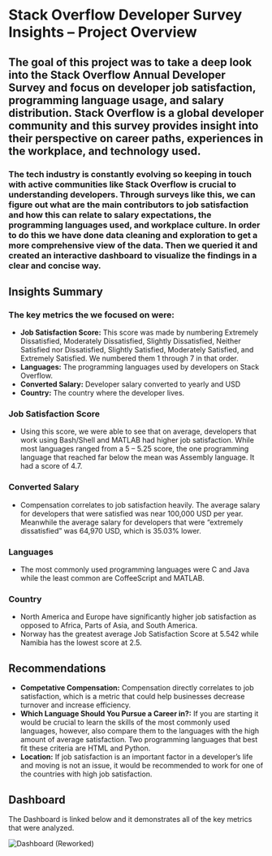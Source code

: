# Stack Overflow Developer Survey Insights – Project Overview

## The goal of this project was to take a deep look into the Stack Overflow Annual Developer Survey and focus on developer job satisfaction, programming language usage, and salary distribution. Stack Overflow is a global developer community and this survey provides insight into their perspective on career paths, experiences in the workplace, and technology used. 

### The tech industry is constantly evolving so keeping in touch with active communities like Stack Overflow is crucial to understanding developers. Through surveys like this, we can figure out what are the main contributors to job satisfaction and how this can relate to salary expectations, the programming languages used, and workplace culture.  In order to do this we have done data cleaning and exploration to get a more comprehensive view of the data. Then we queried it and created an interactive dashboard to visualize the findings in a clear and concise way.


## Insights Summary
### The key metrics the we focused on were:
- **Job Satisfaction Score:** This score was made by numbering Extremely Dissatisfied, Moderately Dissatisfied, Slightly Dissatisfied, Neither Satisfied nor Dissatisfied, Slightly Satisfied, Moderately Satisfied, and Extremely Satisfied. We numbered them 1 through 7 in that order.
- **Languages:** The programming languages used by developers on Stack Overflow.
- **Converted Salary:** Developer salary converted to yearly and USD
- **Country:** The country where the developer lives.

### **Job Satisfaction Score**
- Using this score, we were able to see that on average, developers that work using Bash/Shell and MATLAB had higher job satisfaction. While most languages ranged from a 5 – 5.25 score, the one programming language that reached far below the mean was Assembly language. It had a score of 4.7.

### **Converted Salary**
-	Compensation correlates to job satisfaction heavily. The average salary for developers that were satisfied was near 100,000 USD per year. Meanwhile the average salary for developers that were “extremely dissatisfied” was 64,970 USD, which is 35.03% lower.

### **Languages**
-	The most commonly used programming languages were C and Java while the least common are CoffeeScript and MATLAB.

### **Country**
-	North America and Europe have significantly higher job satisfaction as opposed to Africa, Parts of Asia, and South America.
-	Norway has the greatest average Job Satisfaction Score at 5.542 while Namibia has the lowest score at 2.5.

## Recommendations
-	**Competative Compensation:** Compensation directly correlates to job satisfaction, which is a metric that could help businesses decrease turnover and increase efficiency. 
-	**Which Language Should You Pursue a Career in?:** If you are starting it would be crucial to learn the skills of the most commonly used languages, however, also compare them to the languages with the high amount of average satisfaction. Two programming languages that best fit these criteria are HTML and Python.
-	**Location:** If job satisfaction is an important factor in a developer’s life and moving is not an issue, it would be recommended to work for one of the countries with high job satisfaction.

## Dashboard
The Dashboard is linked below and it demonstrates all of the key metrics that were analyzed.

![Dashboard (Reworked)](https://github.com/user-attachments/assets/923f4065-5036-46a7-9fcc-8889787b2681)
